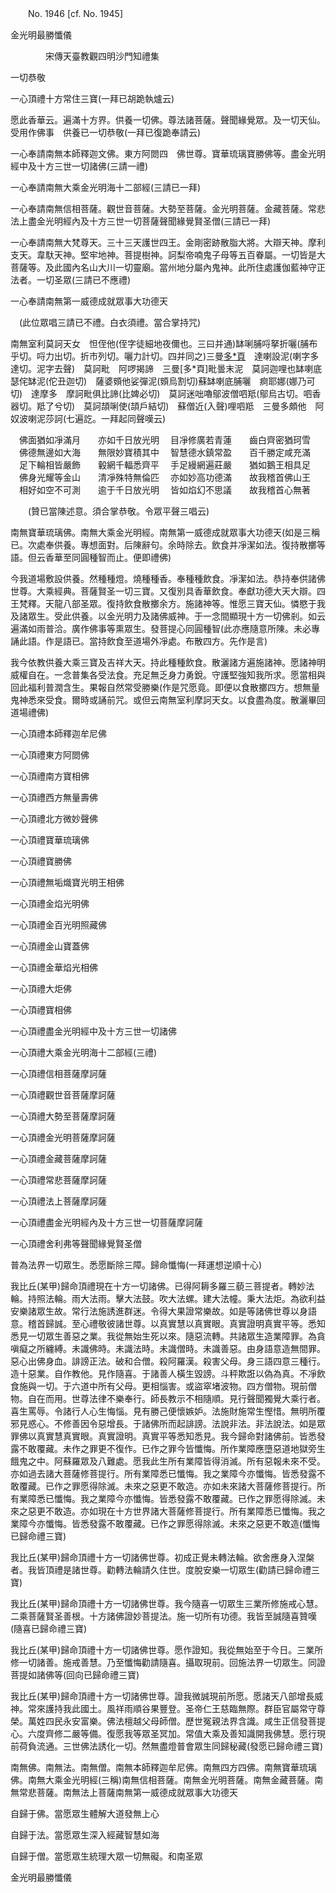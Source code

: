 ﻿　　No. 1946 [cf. No. 1945]

金光明最勝懺儀

　　　　宋傳天臺教觀四明沙門知禮集


一切恭敬

一心頂禮十方常住三寶(一拜已胡跪執爐云)

愿此香華云。遍滿十方界。供養一切佛。尊法諸菩薩。聲聞緣覺眾。及一切天仙。受用作佛事　供養已一切恭敬(一拜已復跪奉請云)

一心奉請南無本師釋迦文佛。東方阿閦四　佛世尊。寶華琉璃寶勝佛等。盡金光明經中及十方三世一切諸佛(三請一禮)

一心奉請南無大乘金光明海十二部經(三請已一拜)

一心奉請南無信相菩薩。觀世音菩薩。大勢至菩薩。金光明菩薩。金藏菩薩。常悲法上盡金光明經內及十方三世一切菩薩聲聞緣覺賢圣僧(三請已一拜)

一心奉請南無大梵尊天。三十三天護世四王。金剛密跡散脂大將。大辯天神。摩利支天。韋馱天神。堅牢地神。菩提樹神。訶梨帝喃鬼子母等五百眷屬。一切皆是大菩薩等。及此國內名山大川一切靈廟。當州地分屬內鬼神。此所住處護伽藍神守正法者。一切圣眾(三請已不應禮)

一心奉請南無第一威德成就眾事大功德天

　(此位眾唱三請已不禮。白衣須禮。當合掌持咒)

南無室利莫訶天女　怛侄他(侄字徒細地夜儞也。三曰并通)缽唎脯哷拏折囇(脯布乎切。哷力出切。折市列切。囇力計切。四并同之)三曼[多*頁](多可切)　達喇設泥(喇字多達切。泥字去聲)　莫訶毗　阿啰揭諦　三曼[多*頁]毗曇末泥　莫訶迦哩也缽喇底瑟侘缽泥(佗丑迦切)　薩婆頞他娑彈泥(頞烏割切)蘇缽喇底脯囇　痾耶娜(娜乃可切)　達摩多　摩訶毗俱比諦(比婢必切)　莫訶迷咄嚕鄔波僧呬羝(鄔烏古切。呬香器切。羝了兮切)　莫訶頡唎使(頡戶結切)　蘇僧近(入聲)哩呬羝　三曼多頗他　阿奴波喇泥莎訶(七遍訖。一拜起同聲嘆云)

　佛面猶如凈滿月　　亦如千日放光明
　目凈修廣若青蓮　　齒白齊密猶珂雪
　佛德無邊如大海　　無限妙寶積其中
　智慧德水鎮常盈　　百千勝定咸充滿
　足下輪相皆嚴飾　　轂網千輻悉齊平
　手足縵網遍莊嚴　　猶如鵝王相具足
　佛身光耀等金山　　清凈殊特無倫匹
　亦如妙高功德滿　　故我稽首佛山王
　相好如空不可測　　逾于千日放光明
　皆如焰幻不思議　　故我稽首心無著　

　　(贊已當陳述意。須合掌恭敬。令眾平聲三唱云)

南無寶華琉璃佛。南無大乘金光明經。南無第一威德成就眾事大功德天(如是三稱已。次處奉供養。專想面對。后陳辭句。余時除去。飲食并凈潔如法。復持散擲等語。但云香華至同圓種智而止。便即禮佛)

今我道場敷設供養。然種種燈。燒種種香。奉種種飲食。凈潔如法。恭持奉供諸佛世尊。大乘經典。菩薩賢圣一切三寶。又復別具香華飲食。奉獻功德大天大辯。四王梵釋。天龍八部圣眾。復持飲食散擲余方。施諸神等。惟愿三寶天仙。憐愍于我及諸眾生。受此供養。以金光明力及諸佛威神。于一念間顯現十方一切佛剎。如云遍滿如雨普洽。廣作佛事等熏眾生。發菩提心同圓種智(此亦應隨意所陳。未必專誦此語。作是語已。當持飲食至道場外凈處。布散四方。先作是言)

我今依教供養大乘三寶及吉祥大天。持此種種飲食。散灑諸方遍施諸神。愿諸神明威權自在。一念普集各受法食。充足無乏身力勇銳。守護堅強知我所求。愿當相與回此福利普潤含生。果報自然常受勝樂(作是咒愿竟。即便以食散擲四方。想無量鬼神悉來受食。爾時或誦前咒。或但云南無室利摩訶天女。以食盡為度。散灑畢回道場禮佛)

一心頂禮本師釋迦牟尼佛

一心頂禮東方阿閦佛

一心頂禮南方寶相佛

一心頂禮西方無量壽佛

一心頂禮北方微妙聲佛

一心頂禮寶華琉璃佛

一心頂禮寶勝佛

一心頂禮無垢熾寶光明王相佛

一心頂禮金焰光明佛

一心頂禮金百光明照藏佛

一心頂禮金山寶蓋佛

一心頂禮金華焰光相佛

一心頂禮大炬佛

一心頂禮寶相佛

一心頂禮盡金光明經中及十方三世一切諸佛

一心頂禮大乘金光明海十二部經(三禮)

一心頂禮信相菩薩摩訶薩

一心頂禮觀世音菩薩摩訶薩

一心頂禮大勢至菩薩摩訶薩

一心頂禮金光明菩薩摩訶薩

一心頂禮金藏菩薩摩訶薩

一心頂禮常悲菩薩摩訶薩

一心頂禮法上菩薩摩訶薩

一心頂禮盡金光明經內及十方三世一切菩薩摩訶薩

一心頂禮舍利弗等聲聞緣覺賢圣僧

普為法界一切眾生。悉愿斷除三障。歸命懺悔(一拜運想逆順十心)

我比丘(某甲)歸命頂禮現在十方一切諸佛。已得阿耨多羅三藐三菩提者。轉妙法輪。持照法輪。雨大法雨。擊大法鼓。吹大法螺。建大法幢。秉大法炬。為欲利益安樂諸眾生故。常行法施誘進群迷。令得大果證常樂故。如是等諸佛世尊以身語意。稽首歸誠。至心禮敬彼諸世尊。以真實慧以真實眼。真實證明真實平等。悉知悉見一切眾生善惡之業。我從無始生死以來。隨惡流轉。共諸眾生造業障罪。為貪嗔癡之所纏縛。未識佛時。未識法時。未識僧時。未識善惡。由身語意造無間罪。惡心出佛身血。誹謗正法。破和合僧。殺阿羅漢。殺害父母。身三語四意三種行。造十惡業。自作教他。見作隨喜。于諸善人橫生毀謗。斗秤欺誑以偽為真。不凈飲食施與一切。于六道中所有父母。更相惱害。或盜窣堵波物。四方僧物。現前僧物。自在而用。世尊法律不樂奉行。師長教示不相隨順。見行聲聞獨覺大乘行者。喜生罵辱。令諸行人心生悔惱。見有勝己便懷嫉妒。法施財施常生慳惜。無明所覆邪見惑心。不修善因令惡增長。于諸佛所而起誹謗。法說非法。非法說法。如是眾罪佛以真實慧真實眼。真實證明。真實平等悉知悉見。我今歸命對諸佛前。皆悉發露不敢覆藏。未作之罪更不復作。已作之罪今皆懺悔。所作業障應墮惡道地獄旁生餓鬼之中。阿蘇羅眾及八難處。愿我此生所有業障皆得消滅。所有惡報未來不受。亦如過去諸大菩薩修菩提行。所有業障悉已懺悔。我之業障今亦懺悔。皆悉發露不敢覆藏。已作之罪愿得除滅。未來之惡更不敢造。亦如未來諸大菩薩修菩提行。所有業障悉已懺悔。我之業障今亦懺悔。皆悉發露不敢覆藏。已作之罪愿得除滅。未來之惡更不敢造。亦如現在十方世界諸大菩薩修菩提行。所有業障悉已懺悔。我之業障今亦懺悔。皆悉發露不敢覆藏。已作之罪愿得除滅。未來之惡更不敢造(懺悔已歸命禮三寶)

我比丘(某甲)歸命頂禮十方一切諸佛世尊。初成正覺未轉法輪。欲舍應身入涅槃者。我皆頂禮是諸世尊。勸轉法輪請久住世。度脫安樂一切眾生(勸請已歸命禮三寶)

我比丘(某甲)歸命頂禮十方一切諸佛世尊。我今隨喜一切眾生三業所修施戒心慧。二乘菩薩賢圣善根。十方諸佛證妙菩提法。施一切所有功德。我皆至誠隨喜贊嘆(隨喜已歸命禮三寶)

我比丘(某甲)歸命頂禮十方一切諸佛世尊。愿作證知。我從無始至于今日。三業所修一切諸善。施戒善慧。乃至懺悔勸請隨喜。攝取現前。回施法界一切眾生。同證菩提如諸佛等(回向已歸命禮三寶)

我比丘(某甲)歸命頂禮十方一切諸佛世尊。證我微誠現前所愿。愿諸天八部增長威神。常來護持我此國土。風祥雨順谷果豐登。圣帝仁王慈臨無際。群臣官屬常守尊榮。萬姓四民永安富樂。佛法檀越父母師僧。歷世冤親法界含識。咸生正信發菩提心。六度齊修二嚴等備。復愿我等眾圣冥加。常值大乘及善知識開我佛慧。愿行現前荷負流通。三世佛法誘化一切。然無盡燈普會眾生同歸秘藏(發愿已歸命禮三寶)

南無佛。南無法。南無僧。南無本師釋迦牟尼佛。南無四方四佛。南無寶華琉璃佛。南無大乘金光明經(三稱)南無信相菩薩。南無金光明菩薩。南無金藏菩薩。南無常悲菩薩。南無法上菩薩南無第一威德成就眾事大功德天

自歸于佛。當愿眾生體解大道發無上心

自歸于法。當愿眾生深入經藏智慧如海

自歸于僧。當愿眾生統理大眾一切無礙。和南圣眾

金光明最勝懺儀
